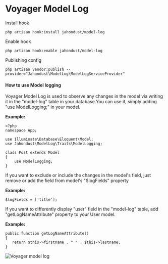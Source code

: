 # Voyager Model Log

  Install hook
  
    php artisan hook:install jahondust/model-log

  Enable hook
  
    php artisan hook:enable jahondust/model-log

  Publishing config
  
    php artisan vendor:publish --provider="Jahondust\ModelLog\ModelLogServiceProvider"


#### How to use Model logging

Voyager Model Log is used to observe any changes in the model via writing it in the "model-log" 
table in your database.You can use it, simply adding  "use ModelLogging;" in your model.

**Example:**
    
	<?php
	namespace App;

	use Illuminate\Database\Eloquent\Model;
	use Jahondust\ModelLog\Traits\ModelLogging;

	class Post extends Model
	{
		use ModelLogging;
	}
	
	

If you want to exclude or include the changes in the model's field, 
just remove or add the field from model's  "$logFields" property 

	
**Example:**
    
	$logFields = ['title'];
		
	
	
If you want to differently display  "user" field in the "model-log" table, add "getLogNameAttribute"  property to your User model.
	
**Example:**

    public function getLogNameAttribute()
    {
       return $this->firstname . " " . $this->lastname;
    }
	
	
	
![Voyager model log](https://i.imgur.com/8Nr3vIx.png)
